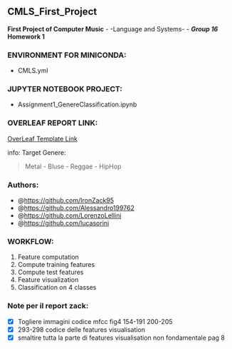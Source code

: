 ## CMLS_First_Project
 **First Project of Computer Music** \- -Language and Systems- \- ***Group 16*** **Homework 1**

### ENVIRONMENT FOR MINICONDA:
- CMLS.yml

### JUPYTER NOTEBOOK PROJECT:
 - Assignment1_GenereClassification.ipynb

### OVERLEAF REPORT LINK:
[OverLeaf Template Link](https://it.overleaf.com/7297938544zbhsbwwycfwv)

info:
Target Genere:  
> Metal - Bluse - Reggae - HipHop

### Authors:
- @https://github.com/IronZack95
- @https://github.com/Alessandro199762
- @https://github.com/LorenzoLellini
- @https://github.com/lucasorini

### WORKFLOW:

1. Feature computation
2. Compute training features
3. Compute test features
4. Feature visualization
5. Classification on 4 classes


### Note per il report zack:
- [x] Togliere immagini codice mfcc fig4 154-191 200-205
- [x] 293-298 codice delle features visualisation
- [x] smaltire tutta la parte di features visualisation non fondamentale pag 8
